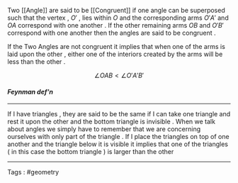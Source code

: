 Two [[Angle]] are said to be [[Congruent]] if one angle can be superposed such that the vertex , $O'$ , lies within $O$ and the corresponding arms $O'A'$ and $OA$ correspond with one another . If the other remaining arms $OB$ and $O'B'$ correspond with one another then the angles are said to be congruent . 

If the Two Angles are not congruent it implies that when one of the arms is laid upon the other , either one of the interiors created by the arms will be less than the other . 

$$\angle{OAB} \lt \angle{O'A'B'}$$
#### *Feynman def'n* 
___
If I have triangles , they are said to be the same if I can take one triangle and rest it upon the other and the bottom triangle is invisible . When we talk about angles we simply have to remember that we are concerning ourselves with only part of the triangle . If I place the triangles on top of one another and the triangle below it is visible it implies that one of the triangles ( in this case the bottom triangle ) is larger than the other
___
Tags : #geometry 